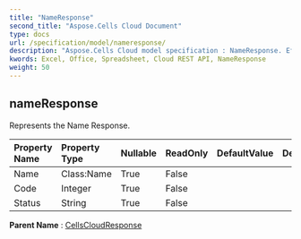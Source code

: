 ```yaml
---
title: "NameResponse"
second_title: "Aspose.Cells Cloud Document"
type: docs
url: /specification/model/nameresponse/
description: "Aspose.Cells Cloud model specification : NameResponse. Effortlessly handle Excel and other spreadsheet documents with features like opening, generating, editing, splitting, merging, comparing, and converting."
kwords: Excel, Office, Spreadsheet, Cloud REST API, NameResponse
weight: 50
---
```


## **nameResponse**

Represents the Name Response. 

| Property Name | Property Type | Nullable |  ReadOnly | DefaultValue | Description | 
| :- | :- | :- |:- |  :- | :- |
| Name | Class:Name | True |  False |  |  |  
| Code | Integer | True |  False |  |  |  
| Status | String | True |  False |  |  |  

**Parent Name** : [CellsCloudResponse](/specification/model/cellscloudresponse)

